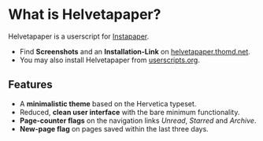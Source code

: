 What is Helvetapaper?
=====================

Helvetapaper is a userscript for [Instapaper](http://instapaper.com).

* Find __Screenshots__ and an __Installation-Link__ on [helvetapaper.thomd.net](http://helvetapaper.thomd.net).
* You may also install Helvetapaper from [userscripts.org](http://userscrips.org).


Features
--------

* A __minimalistic theme__ based on the Hervetica typeset.
* Reduced, __clean user interface__ with the bare minimum functionality.
* __Page-counter flags__ on the navigation links _Unread_, _Starred_ and _Archive_. 
* __New-page flag__ on pages saved within the last three days.

